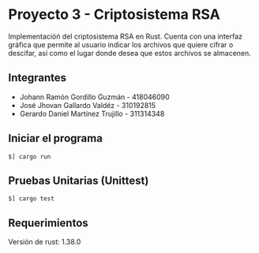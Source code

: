 Proyecto 3 - Criptosistema RSA
==============================

Implementacióń del criptosistema RSA en Rust. Cuenta con una interfaz
gráfica que permite al usuario indicar los archivos que quiere cifrar
o descifar, así como el lugar donde desea que estos archivos se almacenen.

## Integrantes
- Johann Ramón Gordillo Guzmán - 418046090
- José Jhovan Gallardo Valdéz - 310192815
- Gerardo Daniel Martínez Trujillo - 311314348

## Iniciar el programa

    $] cargo run

## Pruebas Unitarias (Unittest)

    $] cargo test

## Requerimientos

Versión de rust: 1.38.0